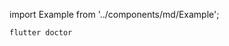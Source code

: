 import Example from '../components/md/Example';

<Example flutter>

```bash
flutter doctor
```

</Example>
